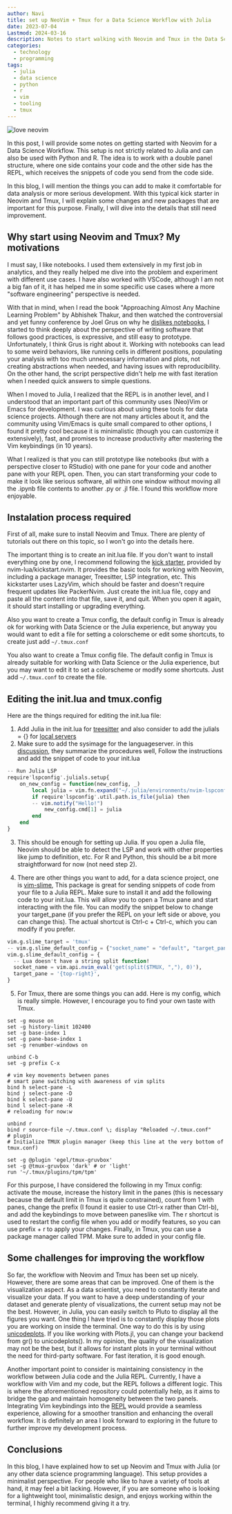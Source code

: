 ```yaml
---
author: Navi
title: set up NeoVim + Tmux for a Data Science Workflow with Julia
date: 2023-07-04
Lastmod: 2024-03-16
description: Notes to start walking with Neovim and Tmux in the Data Science World
categories:
  - technology
  - programming
tags:
  - julia
  - data science
  - python
  - r 
  - vim
  - tooling
  - tmux
---
```


![love neovim](/love-neovim.jpeg)

In this post, I will provide some notes on getting started with Neovim for a Data Science Workflow. This setup is not strictly related to Julia and can also be used with Python and R. The idea is to work with a double panel structure, where one side contains your code and the other side has the REPL, which receives the snippets of code you send from the code side.

In this blog, I will mention the things you can add to make it comfortable for data analysis or more serious development. With this typical kick starter in Neovim and Tmux, I will explain some changes and new packages that are important for this purpose. Finally, I will dive into the details that still need improvement.

## Why start using Neovim and Tmux? My motivations

I must say, I like notebooks. I used them extensively in my first job in analytics, and they really helped me dive into the problem and experiment with different use cases. I have also worked with VSCode, although I am not a big fan of it, it has helped me in some specific use cases where a more "software engineering" perspective is needed.

With that in mind, when I read the book "Approaching Almost Any Machine Learning Problem" by Abhishek Thakur, and then watched the controversial and yet funny conference by Joel Grus on why he [dislikes notebooks](https://www.youtube.com/watch?v=7jiPeIFXb6U&ab_channel=O%27Reilly), I started to think deeply about the perspective of writing software that follows good practices, is expressive, and still easy to prototype. Unfortunately, I think Grus is right about it. Working with notebooks can lead to some weird behaviors, like running cells in different positions, populating your analysis with too much unnecessary information and plots, not creating abstractions when needed, and having issues with reproducibility. On the other hand, the script perspective didn't help me with fast iteration when I needed quick answers to simple questions.

When I moved to Julia, I realized that the REPL is in another level, and I understood that an important part of this community uses (Neo)Vim or Emacs for development. I was curious about using these tools for data science projects. Although there are not many articles about it, and the community using Vim/Emacs is quite small compared to other options, I found it pretty cool because it is minimalistic (though you can customize it extensively), fast, and promises to increase productivity after mastering the Vim keybindings (in 10 years).

What I realized is that you can still prototype like notebooks (but with a perspective closer to RStudio) with one pane for your code and another pane with your REPL open. Then, you can start transforming your code to make it look like serious software, all within one window without moving all the .ipynb file contents to another .py or .jl file. I found this workflow more enjoyable.

## Instalation process required

First of all, make sure to install Neovim and Tmux. There are plenty of tutorials out there on this topic, so I won't go into the details here.

The important thing is to create an init.lua file. If you don't want to install everything one by one, I recommend following the  [kick starter](https://github.com/nvim-lua/kickstart.nvim), provided by nvim-lua/kickstart.nvim. It provides the basic tools for working with Neovim, including a package manager, Treesitter, LSP integration, etc. This kickstarter uses LazyVim, which should be faster and doesn't require frequent updates like PackerNvim. Just create the init.lua file, copy and paste all the content into that file, save it, and quit. When you open it again, it should start installing or upgrading everything.

Also you want to create a Tmux config, the default config in Tmux is already ok for working with Data Science or the Julia experience, but anyway you would want to edit a file for setting a colorscheme or edit some shortcuts, to create just add `~/.tmux.conf` 

You also want to create a Tmux config file. The default config in Tmux is already suitable for working with Data Science or the Julia experience, but you may want to edit it to set a colorscheme or modify some shortcuts. Just add `~/.tmux.conf` to create the file.

## Editing the init.lua and tmux.config

Here are the things required for editing the init.lua file:

1. Add Julia in the init.lua for [treesitter](https://github.com/nvim-lua/kickstart.nvim/blob/master/init.lua#L309) and also consider to add the julials = {} for [local servers](https://github.com/nvim-lua/kickstart.nvim/blob/master/init.lua#L427)
2. Make sure to add the sysimage for the languageserver. in this [discussion](https://discourse.julialang.org/t/neovim-languageserver-jl/37286/83?page=5), they summarize the procedures well, Follow the instructions and add the snippet of code to your init.lua 

```julia
-- Run Julia LSP
require'lspconfig'.julials.setup{
    on_new_config = function(new_config, _)
        local julia = vim.fn.expand("~/.julia/environments/nvim-lspconfig/bin/julia")
        if require'lspconfig'.util.path.is_file(julia) then
	    -- vim.notify("Hello!")
            new_config.cmd[1] = julia
        end
    end
}
``` 
3. This should be enough for setting up Julia. If you open a Julia file, Neovim should be able to detect the LSP and work with other properties like jump to definition, etc. For R and Python, this should be a bit more straightforward for now (not need step 2).

4. There are other things you want to add, for a data science project, one is [vim-slime](https://github.com/jpalardy/vim-slime), This package is great for sending snippets of code from your file to a Julia REPL. Make sure to install it and add the following code to your init.lua. This will allow you to open a Tmux pane and start interacting with the file. You can modify the snippet below to change your target_pane (if you prefer the REPL on your left side or above, you can change this). The actual shortcut is Ctrl-c + Ctrl-c, which you can modify if you prefer.

```julia
vim.g.slime_target = 'tmux'
-- vim.g.slime_default_config = {"socket_name" = "default", "target_pane" = "{last}"}
vim.g.slime_default_config = {
  -- Lua doesn't have a string split function!
  socket_name = vim.api.nvim_eval('get(split($TMUX, ","), 0)'),
  target_pane = '{top-right}',
}
``` 

5. For Tmux, there are some things you can add. Here is my config, which is really simple. However, I encourage you to find your own taste with Tmux.

```
set -g mouse on
set -g history-limit 102400
set -g base-index 1
set -g pane-base-index 1
set -g renumber-windows on

unbind C-b
set -g prefix C-x

# vim key movements between panes
# smart pane switching with awareness of vim splits
bind h select-pane -L
bind j select-pane -D
bind k select-pane -U
bind l select-pane -R
# reloading for now:w

unbind r 
bind r source-file ~/.tmux.conf \; display "Reloaded ~/.tmux.conf"
# plugin
# Initialize TMUX plugin manager (keep this line at the very bottom of tmux.conf)

set -g @plugin 'egel/tmux-gruvbox'
set -g @tmux-gruvbox 'dark' # or 'light'
run '~/.tmux/plugins/tpm/tpm'

``` 
For this purpose, I have considered the following in my Tmux config: activate the mouse, increase the history limit in the panes (this is necessary because the default limit in Tmux is quite constrained), count from 1 with panes, change the prefix (I found it easier to use Ctrl-x rather than Ctrl-b), and add the keybindings to move between paneslike vim. The r shortcut is used to restart the config file when you add or modify features, so you can use prefix + r to apply your changes. Finally, in Tmux, you can use a package manager called TPM. Make sure to added in your config file.

## Some challenges for improving the workflow

So far, the workflow with Neovim and Tmux has been set up nicely. However, there are some areas that can be improved. One of them is the visualization aspect. As a data scientist, you need to constantly iterate and visualize your data. If you want to have a deep understanding of your dataset and generate plenty of visualizations, the current setup may not be the best. However, in Julia, you can easily switch to Pluto to display all the figures you want. One thing I have tried is to constantly display those plots you are working on inside the terminal. One way to do this is by using [unicodeplots](https://github.com/JuliaPlots/UnicodePlots.jl). If you like working with Plots.jl, you can change your backend from gr() to unicodeplots(). In my opinion, the quality of the visualization may not be the best, but it allows for instant plots in your terminal without the need for third-party software. For fast iteration, it is good enough.

Another important point to consider is maintaining consistency in the workflow between Julia code and the Julia REPL. Currently, I have a workflow with Vim and my code, but the REPL follows a different logic. This is where the aforementioned repository could potentially help, as it aims to bridge the gap and maintain homogeneity between the two panels. Integrating Vim keybindings into the [REPL](https://github.com/caleb-allen/VimBindings.jl) would provide a seamless experience, allowing for a smoother transition and enhancing the overall workflow. It is definitely an area I look forward to exploring in the future to further improve my development process.

## Conclusions

In this blog, I have explained how to set up Neovim and Tmux with Julia (or any other data science programming language). This setup provides a minimalist perspective. For people who like to have a variety of tools at hand, it may feel a bit lacking. However, if you are someone who is looking for a lightweight tool, minimalistic design, and enjoys working within the terminal, I highly recommend giving it a try.


